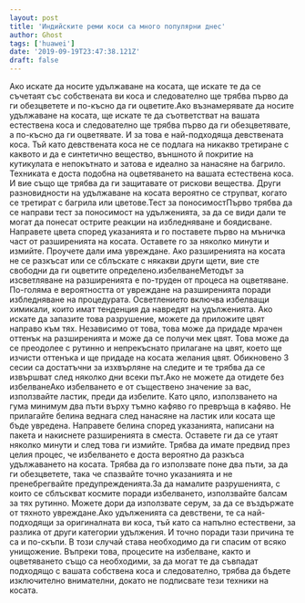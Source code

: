 ```yaml
---
layout: post
title: 'Индийските реми коси са много популярни днес'
author: Ghost
tags: ['huawei']
date: '2019-09-19T23:47:38.121Z'
draft: false
---
```


Ако искате да носите удължаване на косата, ще искате те да се съчетаят със собствената ви коса и следователно ще трябва първо да ги обезцветете и по-късно да ги оцветите.Ако възнамерявате да носите удължаване на косата, ще искате те да съответстват на вашата естествена коса и следователно ще трябва първо да ги обезцветявате, а по-късно да ги оцветявате. И за това е най-подходяща девствената коса. Тъй като девствената коса не се подлага на никакво третиране с каквото и да е синтетично вещество, външното й покритие на кутикулата е непокътнато и затова е идеално за нанасяне на багрило. Техниката е доста подобна на оцветяването на вашата естествена коса. И вие също ще трябва да ги защитавате от рискови вещества. Други разновидности на удължаване на косата вероятно се струпват, когато се третират с багрила или цветове.Тест за поносимостПърво трябва да се направи тест за поносимост на удълженията, за да се види дали те могат да понесат острите реакции на избледняване и боядисване. Направете цвета според указанията и го поставете първо на мъничка част от разширенията на косата. Оставете го за няколко минути и измийте. Проучете дали има увреждане. Ако разширенията на косата не се разкъсат или се сблъскате с някакви други щети, вие сте свободни да ги оцветите определено.избелванеМетодът за изсветляване на разширенията е по-труден от процеса на оцветяване. По-голяма е вероятността от увреждане на разширенията поради избледняване на процедурата. Осветлението включва избелващи химикали, които имат тенденция да навредят на удълженията. Ако искате да запазите това разрушение, можете да приложите цвят направо към тях. Независимо от това, това може да придаде мрачен оттенък на разширенията и може да се получи мек цвят. Това може да се преодолее с рутинно и непрекъснато прилагане на цвят, което ще изчисти оттенъка и ще придаде на косата желания цвят. Обикновено 3 сесии са достатъчни за изхвърляне на следите и те трябва да се извършват след няколко дни всеки път.Ако не можете да отидете без избелванеАко избелването е от съществено значение за вас, използвайте ластик, преди да избелите. Като цяло, използването на гума минимум два пъти върху тъмно кафяво го превръща в кафяво. Не прилагайте белина веднага след нанасяне на ластик или косата ще бъде увредена. Направете белина според указанията, написани на пакета и накиснете разширенията в сместа. Оставете ги да се утаят няколко минути и след това ги измийте. Трябва да имате предвид през целия процес, че избелването е доста вероятно да разкъса удължаването на косата. Трябва да го използвате поне два пъти, за да ги обезцветете, така че спазвайте точно указанията и не пренебрегвайте предупрежденията.За да намалите разрушенията, с които се сблъскват космите поради избелването, използвайте балсам за тях рутинно. Можете дори да използвате серум, за да се въздържате от тяхното увреждане.Ако удълженията са девствени, те са най-подходящи за оригиналната ви коса, тъй като са напълно естествени, за разлика от други категории удължения. И точно поради тази причина те са и по-скъпи. В този случай става необходимо да ги спасим от всяко унищожение. Въпреки това, процесите на избелване, както и оцветяването също са необходими, за да могат те да съвпадат подходящо с вашата собствена коса и следователно, трябва да бъдете изключително внимателни, докато не подписвате тези техники на косата.
